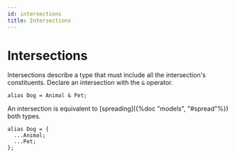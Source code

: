 ```yaml
---
id: intersections
title: Intersections
---
```


# Intersections

Intersections describe a type that must include all the intersection's constituents. Declare an intersection with the `&` operator.

```cadl
alias Dog = Animal & Pet;
```

An intersection is equivalent to [spreading]({%doc "models", "#spread"%}) both types.

```cadl
alias Dog = {
  ...Animal;
  ...Pet;
};
```
